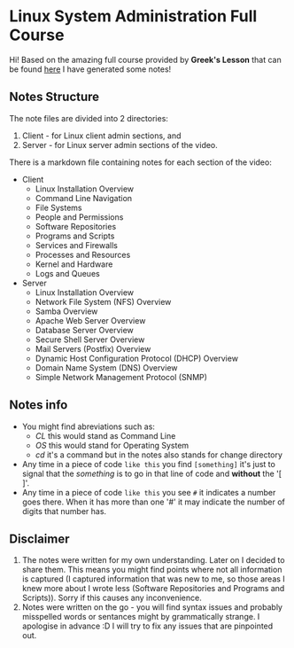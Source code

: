 # Linux System Administration Full Course

Hi! Based on the amazing full course provided by **Greek's Lesson** that can be found [here](https://www.youtube.com/watch?v=wsh64rjnRas&t=19618s) I have generated some notes!

## Notes Structure
The note files are divided into 2 directories:
1. Client - for Linux client admin sections, and
2. Server - for Linux server admin sections of the video.

There is a markdown file containing notes for each section of the video:
- Client
    - Linux Installation Overview
    - Command Line Navigation
    - File Systems
    - People and Permissions
    - Software Repositories
    - Programs and Scripts
    - Services and Firewalls
    - Processes and Resources
    - Kernel and Hardware
    - Logs and Queues
- Server
    - Linux Installation Overview
    - Network File System (NFS) Overview
    - Samba Overview
    - Apache Web Server Overview
    - Database Server Overview
    - Secure Shell Server Overview
    - Mail Servers (Postfix) Overview
    - Dynamic Host Configuration Protocol (DHCP) Overview
    - Domain Name System (DNS) Overview
    - Simple Network Management Protocol (SNMP) 

## Notes info
- You might find abreviations such as: 
    - _CL_ this would stand as Command Line
    - _OS_ this would stand for Operating System
    - _cd_ it's a command but in the notes also stands for change directory
- Any time in a piece of code `like this` you find `[something]` it's just to signal that the _something_ is to go in that line of code and **without** the '[ ]'.
- Any time in a piece of code `like this` you see `#` it indicates a number goes there. When it has more than one '#' it may indicate the number of digits that number has.

## Disclaimer
1. The notes were written for my own understanding. Later on I decided to share them. This means you might find points where not all information is captured (I captured information that was new to me, so those areas I knew more about I wrote less (Software Repositories and Programs and Scripts)). Sorry if this causes any inconvenience. 
2. Notes were written on the go - you will find syntax issues and probably misspelled words or sentances might by grammatically strange. I apologise in advance :D I will try to fix any issues that are pinpointed out.
